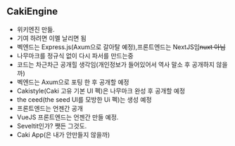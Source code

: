 ## CakiEngine
- 위키엔진 만듦.
- 기여 하려면 이멜 날리면 됨
- 벡엔드는 Express.js(Axum으로 갈아탈 예정),프론트엔드는 NextJS임~~nuxt 아님~~
- 나무마크를 정규식 없이 다시 파서를 만드는중
- 코드는 차근차근 공개힐 생각임(개인정보가 들어있어서 역사 말소 후 공개하지 않을까)
- 벡엔드는 Axum으로 포팅 한 후 공개할 예정
- Cakistyle(Caki 고유 기본 UI 펙)은 나무마크 완성 후 공개할 예정
- the ceed(the seed UI를 모방한 Ui 펙)는 생성 예정
- 프론트엔드는 언젠간 공개
- VueJS 프론트엔드는 언젠간 만들 예정.
- Seveltit인가? 쨋든 그것도.
- Caki App(은 내가 안만들지 않을까)